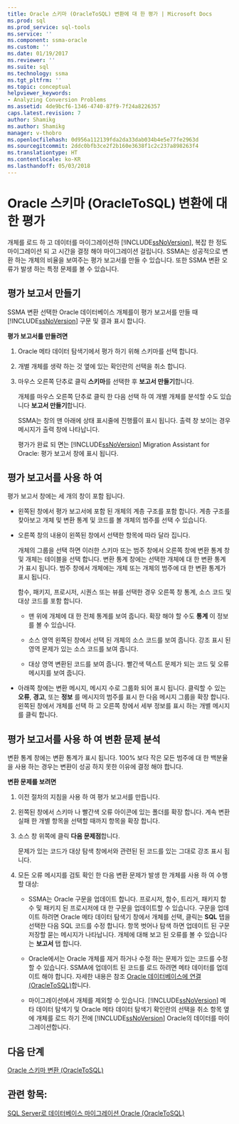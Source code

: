 ```yaml
---
title: Oracle 스키마 (OracleToSQL) 변환에 대 한 평가 | Microsoft Docs
ms.prod: sql
ms.prod_service: sql-tools
ms.service: ''
ms.component: ssma-oracle
ms.custom: ''
ms.date: 01/19/2017
ms.reviewer: ''
ms.suite: sql
ms.technology: ssma
ms.tgt_pltfrm: ''
ms.topic: conceptual
helpviewer_keywords:
- Analyzing Conversion Problems
ms.assetid: 4de9bcf6-1346-4740-87f9-7f24a8226357
caps.latest.revision: 7
author: Shamikg
ms.author: Shamikg
manager: v-thobro
ms.openlocfilehash: 0d956a112139fda2da33dab034b4e5e77fe2963d
ms.sourcegitcommit: 2ddc0bfb3ce2f2b160e3638f1c2c237a898263f4
ms.translationtype: HT
ms.contentlocale: ko-KR
ms.lasthandoff: 05/03/2018
---
```

# <a name="assessing-oracle-schemas-for-conversion-oracletosql"></a>Oracle 스키마 (OracleToSQL) 변환에 대 한 평가
개체를 로드 하 고 데이터를 마이그레이션하 [!INCLUDE[ssNoVersion](../../includes/ssnoversion_md.md)], 복잡 한 정도 마이그레이션 되 고 시간을 결정 해야 마이그레이션 걸립니다. SSMA는 성공적으로 변환 하는 개체의 비율을 보여주는 평가 보고서를 만들 수 있습니다. 또한 SSMA 변환 오류가 발생 하는 특정 문제를 볼 수 있습니다.  
  
## <a name="creating-assessment-reports"></a>평가 보고서 만들기  
SSMA 변환 선택한 Oracle 데이터베이스 개체를이 평가 보고서를 만들 때 [!INCLUDE[ssNoVersion](../../includes/ssnoversion_md.md)] 구문 및 결과 표시 합니다.  
  
**평가 보고서를 만들려면**  
  
1.  Oracle 메타 데이터 탐색기에서 평가 하기 위해 스키마를 선택 합니다.  
  
2.  개별 개체를 생략 하는 것 옆에 있는 확인란의 선택을 취소 합니다.  
  
3.  마우스 오른쪽 단추로 클릭 **스키마**를 선택한 후 **보고서 만들기**합니다.  
  
    개체를 마우스 오른쪽 단추로 클릭 한 다음 선택 하 여 개별 개체를 분석할 수도 있습니다 **보고서 만들기**합니다.  
  
    SSMA는 창의 맨 아래에 상태 표시줄에 진행률이 표시 됩니다. 출력 창 보이는 경우 메시지가 출력 창에 나타납니다.  
  
    평가가 완료 되 면는 [!INCLUDE[ssNoVersion](../../includes/ssnoversion_md.md)] Migration Assistant for Oracle: 평가 보고서 창에 표시 됩니다.  
  
## <a name="using-assessment-reports"></a>평가 보고서를 사용 하 여  
평가 보고서 창에는 세 개의 창이 포함 됩니다.  
  
-   왼쪽된 창에서 평가 보고서에 포함 된 개체의 계층 구조를 포함 합니다. 계층 구조를 찾아보고 개체 및 변환 통계 및 코드를 볼 개체의 범주를 선택 수 있습니다.  
  
-   오른쪽 창의 내용이 왼쪽된 창에서 선택한 항목에 따라 달라 집니다.  
  
    개체의 그룹을 선택 하면 이러한 스키마 또는 범주 창에서 오른쪽 창에 변환 통계 창 및 개체는 테이블을 선택 합니다. 변환 통계 창에는 선택한 개체에 대 한 변환 통계가 표시 됩니다. 범주 창에서 개체에는 개체 또는 개체의 범주에 대 한 변환 통계가 표시 됩니다.  
  
    함수, 패키지, 프로시저, 시퀀스 또는 뷰를 선택한 경우 오른쪽 창 통계, 소스 코드 및 대상 코드를 포함 합니다.  
  
    -   맨 위에 개체에 대 한 전체 통계를 보여 줍니다. 확장 해야 할 수도 **통계** 이 정보를 볼 수 있습니다.  
  
    -   소스 영역 왼쪽된 창에서 선택 된 개체의 소스 코드를 보여 줍니다. 강조 표시 된 영역 문제가 있는 소스 코드를 보여 줍니다.  
  
    -   대상 영역 변환된 코드를 보여 줍니다. 빨간색 텍스트 문제가 되는 코드 및 오류 메시지를 보여 줍니다.  
  
-   아래쪽 창에는 변환 메시지, 메시지 수로 그룹화 되어 표시 됩니다. 클릭할 수 있는 **오류**, **경고**, 또는 **정보** 를 메시지의 범주를 표시 한 다음 메시지 그룹을 확장 합니다. 왼쪽된 창에서 개체를 선택 하 고 오른쪽 창에서 세부 정보를 표시 하는 개별 메시지를 클릭 합니다.  
  
## <a name="analyzing-conversion-problems-by-using-the-assessment-report"></a>평가 보고서를 사용 하 여 변환 문제 분석  
변환 통계 창에는 변환 통계가 표시 됩니다. 100% 보다 작은 모든 범주에 대 한 백분율을 사용 하는 경우는 변환이 성공 하지 못한 이유에 결정 해야 합니다.  
  
**변환 문제를 보려면**  
  
1.  이전 절차의 지침을 사용 하 여 평가 보고서를 만듭니다.  
  
2.  왼쪽된 창에서 스키마 나 빨간색 오류 아이콘에 있는 폴더를 확장 합니다. 계속 변환 실패 한 개별 항목을 선택할 때까지 항목을 확장 합니다.  
  
3.  소스 창 위쪽에 클릭 **다음 문제점**합니다.  
  
    문제가 있는 코드가 대상 탐색 창에서와 관련된 된 코드를 있는 그대로 강조 표시 됩니다.  
  
4.  모든 오류 메시지를 검토 확인 한 다음 변환 문제가 발생 한 개체를 사용 하 여 수행할 대상:  
  
    -   SSMA는 Oracle 구문을 업데이트 합니다. 프로시저, 함수, 트리거, 패키지 함수 및 패키지 된 프로시저에 대 한 구문을 업데이트할 수 있습니다. 구문을 업데이트 하려면 Oracle 메타 데이터 탐색기 창에서 개체를 선택, 클릭는 **SQL** 탭을 선택한 다음 SQL 코드를 수정 합니다. 항목 벗어나 탐색 하면 업데이트 된 구문 저장할 묻는 메시지가 나타납니다. 개체에 대해 보고 된 오류를 볼 수 있습니다는 **보고서** 탭 합니다.  
  
    -   Oracle에서는 Oracle 개체를 제거 하거나 수정 하는 문제가 있는 코드를 수정할 수 있습니다. SSMA에 업데이트 된 코드를 로드 하려면 메타 데이터를 업데이트 해야 합니다. 자세한 내용은 참조 [Oracle 데이터베이스에 연결 &#40;OracleToSQL&#41;](../../ssma/oracle/connecting-to-oracle-database-oracletosql.md)합니다.  
  
    -   마이그레이션에서 개체를 제외할 수 있습니다. [!INCLUDE[ssNoVersion](../../includes/ssnoversion_md.md)] 메타 데이터 탐색기 및 Oracle 메타 데이터 탐색기 확인란의 선택을 취소 항목 옆에 개체를 로드 하기 전에 [!INCLUDE[ssNoVersion](../../includes/ssnoversion_md.md)] Oracle의 데이터를 마이그레이션합니다.  
  
## <a name="next-step"></a>다음 단계  
[Oracle 스키마 변환 &#40;OracleToSQL&#41;](../../ssma/oracle/converting-oracle-schemas-oracletosql.md)  
  
## <a name="see-also"></a>관련 항목:  
[SQL Server로 데이터베이스 마이그레이션 Oracle &#40;OracleToSQL&#41;](../../ssma/oracle/migrating-oracle-databases-to-sql-server-oracletosql.md)  
  
